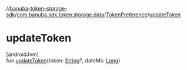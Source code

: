 //[banuba-token-storage-sdk](../../../index.md)/[com.banuba.sdk.token.storage.data](../index.md)/[TokenPreference](index.md)/[updateToken](update-token.md)

# updateToken

[androidJvm]\
fun [updateToken](update-token.md)(token: [String](https://kotlinlang.org/api/latest/jvm/stdlib/kotlin/-string/index.html)?, dateMs: [Long](https://kotlinlang.org/api/latest/jvm/stdlib/kotlin/-long/index.html))
